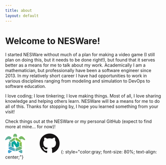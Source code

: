 ```yaml
---
title: about
layout: default
---
```


# Welcome to NESWare!

I started NESWare without much of a plan for making a video game (I still plan on doing this, but it needs to be done right!), but found that it serves better as a means for me to talk about my work. Academically I am a mathematician, but professionally have been a software engineer since 2013. In my relatively short career I have had opportunities to work in various disciplines ranging from modeling and simulation to DevOps to software education.

I love coding; I love tinkering; I love making things. Most of all, I love sharing knowledge and helping others learn. NESWare will be a means for me to do all of this. Thanks for stopping by, I hope you learned something from your visit!

Check things out at the NESWare or my personal GitHub (expect to find more at mine... for now)!

[![](/assets/images/nesware/nesware-logo-textless-64px.png)](https://github.com/NESWare)
&nbsp;&nbsp;&nbsp;&nbsp;&nbsp;&nbsp;&nbsp;&nbsp;&nbsp;&nbsp;
[![](/assets/images/github/GitHub-Mark-64px.png)](https://github.com/Lnk2past)
{: style="color:gray; font-size: 80%; text-align: center;"}